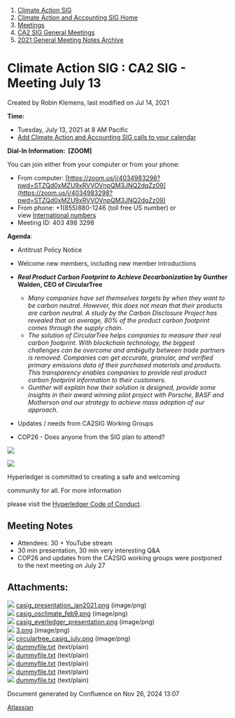 1. [Climate Action SIG](index.html)
2. [Climate Action and Accounting SIG Home](Climate-Action-and-Accounting-SIG-Home_19005445.html)
3. [Meetings](Meetings_19005583.html)
4. [CA2 SIG General Meetings](CA2-SIG-General-Meetings_19006785.html)
5. [2021 General Meeting Notes Archive](2021-General-Meeting-Notes-Archive_19006648.html)

# Climate Action SIG : CA2 SIG - Meeting July 13

Created by Robin Klemens, last modified on Jul 14, 2021

**Time:**

- Tuesday, July 13, 2021 at 8 AM Pacific
- [Add Climate Action and Accounting SIG calls to your calendar](https://lists.hyperledger.org/g/climate-sig/ics/invite.ics?repeatid=24572)

**Dial-In Information:  \[ZOOM]**

You can join either from your computer or from your phone:

- From computer: [https://zoom.us/j/4034983298?pwd=STZQd0xMZU9xRVVOVnpQM3JNQ2dqZz09](https://zoom.us/j/4034983298?pwd=STZQd0xMZU9xRVVOVnpQM3JNQ2dqZz09)
- From phone: +1(855)880-1246 (toll free US number) or view [International numbers](https://zoom.us/u/bAaJoyznp)
- Meeting ID: 403 498 3298

**Agenda**:

- Antitrust Policy Notice
- Welcome new members, including new member introductions
- ***Real Product Carbon Footprint to Achieve Decarbonization* by Gunther Walden, CEO of CircularTree**
  
  - *Many companies have set themselves targets by when they want to be carbon neutral. However, this does not mean that their products are carbon neutral. A study by the Carbon Disclosure Project has revealed that on average, 80% of the product carbon footprint comes through the supply chain.*
  - *The solution of CircularTree helps companies to measure their real carbon footprint. With blockchain technology, the biggest challenges can be overcome and ambiguity between trade partners is removed. Companies can get accurate, granular, and verified primary emissions data of their purchased materials and products. This transparency enables companies to provide real product carbon footprint information to their customers.*
  - *Gunther will explain how their solution is designed, provide some insights in their award winning pilot project with Porsche, BASF and Motherson and our strategy to achieve mass adoption of our approach.*
- Updates / needs from CA2SIG Working Groups
  
- COP26 - Does anyone from the SIG plan to attend?

![](https://wiki.hyperledger.org/download/attachments/29034696/Antitrustnotice.png?version=1&modificationDate=1581695654000&api=v2)

![](https://wiki.hyperledger.org/download/attachments/2392771/welcome.png?version=2&modificationDate=1572450107000&api=v2)

Hyperledger is committed to creating a safe and welcoming

community for all. For more information

please visit the [Hyperledger Code of Conduct](https://lf-hyperledger.atlassian.net/wiki/spaces/HYP/pages/19595281/Hyperledger+Code+of+Conduct).

## **Meeting Notes**

- Attendees: 30 + YouTube stream
- 30 min presentation, 30 min very interesting Q&amp;A
- COP26 and updates from the CA2SIG working groups were postponed to the next meeting on July 27

## Attachments:

![](images/icons/bullet_blue.gif) [casig\_presentation\_jan2021.png](attachments/19007667/19007669.png) (image/png)  
![](images/icons/bullet_blue.gif) [casig\_osclimate\_feb9.png](attachments/19007667/19007668.png) (image/png)  
![](images/icons/bullet_blue.gif) [casig\_everledger\_presentation.png](attachments/19007667/19007673.png) (image/png)  
![](images/icons/bullet_blue.gif) [3.png](attachments/19007667/19007674.png) (image/png)  
![](images/icons/bullet_blue.gif) [circulartree\_casig\_july.png](attachments/19007667/19007677.png) (image/png)  
![](images/icons/bullet_blue.gif) [dummyfile.txt](attachments/19007667/19007670.txt) (text/plain)  
![](images/icons/bullet_blue.gif) [dummyfile.txt](attachments/19007667/19007671.txt) (text/plain)  
![](images/icons/bullet_blue.gif) [dummyfile.txt](attachments/19007667/19007672.txt) (text/plain)  
![](images/icons/bullet_blue.gif) [dummyfile.txt](attachments/19007667/19007675.txt) (text/plain)  
![](images/icons/bullet_blue.gif) [dummyfile.txt](attachments/19007667/19007676.txt) (text/plain)

Document generated by Confluence on Nov 26, 2024 13:07

[Atlassian](http://www.atlassian.com/)
